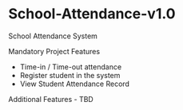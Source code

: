 # School-Attendance-v1.0
School Attendance System

Mandatory Project Features
- Time-in / Time-out attendance
- Register student in the system
- View Student Attendance Record


Additional Features - TBD

